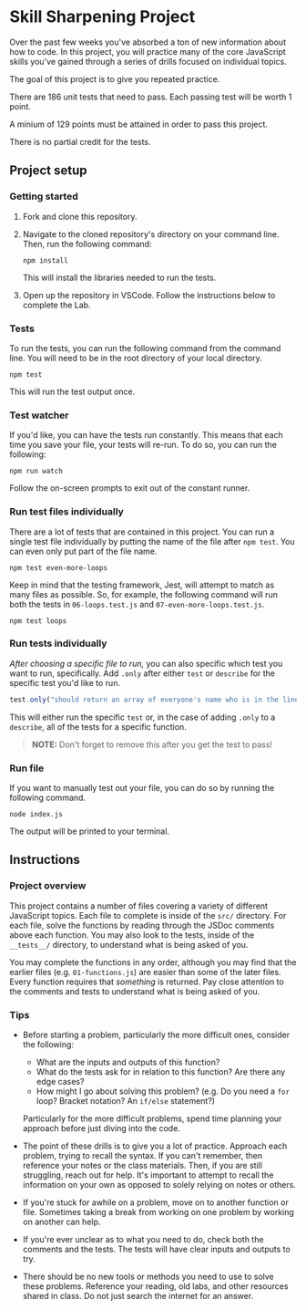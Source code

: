 # Skill Sharpening Project

Over the past few weeks you've absorbed a ton of new information about how to code. In this project, you will practice many of the core JavaScript skills you've gained through a series of drills focused on individual topics.

The goal of this project is to give you repeated practice.

There are 186 unit tests that need to pass. Each passing test will be worth 1 point.

A minium of 129 points must be attained in order to pass this project.

There is no partial credit for the tests.

## Project setup

### Getting started

1. Fork and clone this repository.

1. Navigate to the cloned repository's directory on your command line. Then, run the following command:

   ```
   npm install
   ```

   This will install the libraries needed to run the tests.

1. Open up the repository in VSCode. Follow the instructions below to complete the Lab.

### Tests

To run the tests, you can run the following command from the command line. You will need to be in the root directory of your local directory.

```
npm test
```

This will run the test output once.

### Test watcher

If you'd like, you can have the tests run constantly. This means that each time you save your file, your tests will re-run. To do so, you can run the following:

```
npm run watch
```

Follow the on-screen prompts to exit out of the constant runner.

### Run test files individually

There are a lot of tests that are contained in this project. You can run a single test file individually by putting the name of the file after `npm test`. You can even only put part of the file name.

```
npm test even-more-loops
```

Keep in mind that the testing framework, Jest, will attempt to match as many files as possible. So, for example, the following command will run both the tests in `06-loops.test.js` and `07-even-more-loops.test.js`.

```
npm test loops
```

### Run tests individually

_After choosing a specific file to run,_ you can also specific which test you want to run, specifically. Add `.only` after either `test` or `describe` for the specific test you'd like to run.

```js
test.only("should return an array of everyone's name who is in the line, in order", () => {
```

This will either run the specific `test` or, in the case of adding `.only` to a `describe`, all of the tests for a specific function.

> **NOTE:** Don't forget to remove this after you get the test to pass!

### Run file

If you want to manually test out your file, you can do so by running the following command.

```
node index.js
```

The output will be printed to your terminal.

## Instructions

### Project overview

This project contains a number of files covering a variety of different JavaScript topics. Each file to complete is inside of the `src/` directory. For each file, solve the functions by reading through the JSDoc comments above each function. You may also look to the tests, inside of the `__tests__/` directory, to understand what is being asked of you.

You may complete the functions in any order, although you may find that the earlier files (e.g. `01-functions.js`) are easier than some of the later files. Every function requires that _something_ is returned. Pay close attention to the comments and tests to understand what is being asked of you.

### Tips

- Before starting a problem, particularly the more difficult ones, consider the following:

  - What are the inputs and outputs of this function?
  - What do the tests ask for in relation to this function? Are there any edge cases?
  - How might I go about solving this problem? (e.g. Do you need a `for` loop? Bracket notation? An `if/else` statement?)

  Particularly for the more difficult problems, spend time planning your approach before just diving into the code.

- The point of these drills is to give you a lot of practice. Approach each problem, trying to recall the syntax. If you can't remember, then reference your notes or the class materials. Then, if you are still struggling, reach out for help. It's important to attempt to recall the information on your own as opposed to solely relying on notes or others.

- If you're stuck for awhile on a problem, move on to another function or file. Sometimes taking a break from working on one problem by working on another can help.

- If you're ever unclear as to what you need to do, check both the comments and the tests. The tests will have clear inputs and outputs to try.

- There should be no new tools or methods you need to use to solve these problems. Reference your reading, old labs, and other resources shared in class. Do not just search the internet for an answer.
